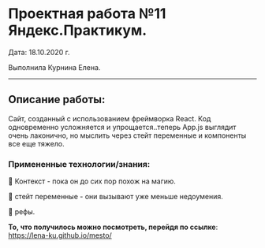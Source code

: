 # Проектная работа №11 Яндекс.Практикум.

Дата: 18.10.2020 г.

Выполнила Курнина Елена.
* * * * *
## Описание работы:

Сайт, созданный с использованием фреймворка React. Код одновременно усложняется и упрощается..теперь App.js выглядит очень лаконично, но мыслить через стейт переменные и компоненты все еще тяжело. 

### Примененные технологии/знания: 

:jack_o_lantern: Контекст - пока он до сих пор похож на магию.

:jack_o_lantern: стейт переменные - они вызывают уже меньше недоумения. 

:jack_o_lantern: рефы.

**То, что получилось можно посмотреть, перейдя по ссылке**: https://lena-ku.github.io/mesto/